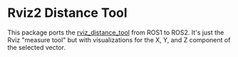 # Rviz2 Distance Tool

This package ports the [rviz_distance_tool](https://github.com/Jmeyer1292/rviz_distance_tool) from ROS1 to ROS2.
It's just the Rviz "measure tool" but with visualizations for the X, Y, and Z component of the selected vector.
